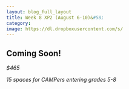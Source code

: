 ```yaml
---
layout: blog_full_layout
title: Week 8 XP2 (August 6-10)&#58; 
category: 
image: https://dl.dropboxusercontent.com/s/
---
```


## Coming Soon!


*$465*

*15 spaces for CAMPers entering grades 5-8*
